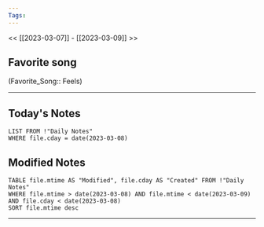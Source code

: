 ```yaml
---
Tags:
---
```

<< [[2023-03-07]] - [[2023-03-09]] >>
## Favorite song
(Favorite_Song:: Feels)

___
## Today's Notes
```dataview
LIST FROM !"Daily Notes"
WHERE file.cday = date(2023-03-08)
```
## Modified Notes
```dataview
TABLE file.mtime AS "Modified", file.cday AS "Created" FROM !"Daily Notes" 
WHERE file.mtime > date(2023-03-08) AND file.mtime < date(2023-03-09) AND file.cday < date(2023-03-08)
SORT file.mtime desc
```
___
